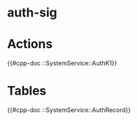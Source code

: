 # auth-sig

# Actions

{{#cpp-doc ::SystemService::AuthK1}}

# Tables

{{#cpp-doc ::SystemService::AuthRecord}}